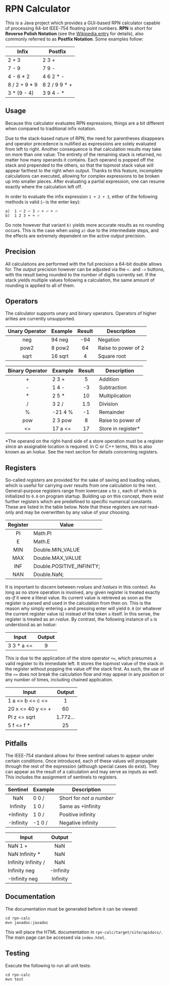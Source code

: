 # RPN Calculator
This is a Java project which provides a GUI-based RPN calculator
capable of processing 64-bit IEEE-754 floating point numbers.
**RPN** is short for **Reverse Polish Notation** (see the 
[Wikipedia entry](https://en.wikipedia.org/wiki/Reverse_Polish_notation)
for details), also commonly referred to as **Postfix Notation**.
Some examples follow:

Infix | Postfix
----- | -------
2 + 3 | 2 3 +
7 - 9 | 7 9 -
4 - 6 * 2 | 4 6 2 * -
8 / 2 + 9 * 9 | 8 2 / 9 9 * +
3 * (9 - 4) | 3 9 4 - *

## Usage
Because this calculator evaluates RPN expressions, things are
a bit different when compared to traditional infix notation.

Due to the stack-based nature of RPN, the need for parentheses
disappears and operator precedence is nullified as expressions
are solely evaluated from left to right.
Another consequence is that calculation results may take on
more than one value: The entirety of the remaining stack is returned,
no matter how many operands it contains. Each operand is popped off
the stack and prepended to the others, so that the topmost stack value
will appear farthest to the right when output. 
Thanks to this feature, incomplete calculations can executed, 
allowing for complex expressions to be broken up into smaller pieces.
After evaluating a partial expression, one can resume exactly where
the calculation left off.

In order to evaluate the infix expression `1 + 2 + 3`, either of the 
following methods is valid (`⏎` is the enter key): 
```
a)  1 ⏎ 2 ⏎ 3 ⏎ + ⏎ + ⏎
b)  1 2 3 + + ⏎
```
Do note however that variant `b)` yields more accurate results
as no rounding occurs. This is the case when using `a)` due to
the intermediate steps, and the effects are extremely dependent 
on the active output precision.

## Precision
All calculations are performed with the full precision a 64-bit double allows for.
The *output* precision however can be adjusted via the `<-` and `->` buttons,
with the result being rounded to the number of digits currently set.
If the stack yields multiple values following a calculation,
the same amount of rounding is applied to all of them.

## Operators
The calculator supports unary and binary operators.
Operators of higher arities are currently unsupported.

Unary Operator | Example | Result | Description
:-------------:| ------- |:------:| -----------
neg  | 94 neg  | -94 | Negation
pow2 | 8 pow2  |  64 | Raise to power of 2
sqrt | 16 sqrt |   4 | Square root

Binary Operator | Example | Result | Description
:--------------:| ------- |:------:| -----------
\+  | 2 3 +   |  5   | Addition
\-  | 1 4 -   | -3   | Subtraction
\*  | 2 5 *   | 10   | Multiplication
/   | 3 2 /   |  1.5 | Division
%   | -21 4 % | -1   | Remainder
pow | 2 3 pow |  8   | Raise to power of
<=  | 17 a <= | 17   | Store in register\*

\*The operand on the right-hand side of a store operation
must be a register since an assignable location is required.
In C or C++ terms, this is also known as an *lvalue*.
See the next section for details concerning registers.

## Registers
So-called *registers* are provided for the sake of saving and loading values,
which is useful for carrying over results from one calculation to the next.
General-purpose registers range from lowercase `a` to `z`, each of which is
initialized to `0.0` on program startup.
Building up on this concept, there exist further registers which are
predefined to specific numerical constants. These are listed in the table below.
Note that these registers are *not* read-only and may be overwritten by any
value of your choosing.

Register | Value
:-------:| -----
PI  | Math.PI
E   | Math.E
MIN | Double.MIN_VALUE
MAX | Double.MAX_VALUE
INF | Double.POSITIVE_INFINITY;
NAN | Double.NaN;

It is important to discern between *rvalues* and *lvalues* in this context.
As long as no store operation is involved, any given register is treated
exactly *as-if* it were a literal value. Its current value is retrieved
as soon as the register is parsed and used in the calculation from then on.
This is the reason why simply entering `a` and pressing enter will yield `0.0`
(or whatever the current register value is) instead of the token `a` itself.
In this sense, the register is treated as an *rvalue*.
By contrast, the following instance of `a` is understood as an *lvalue*:

Input | Output
----- | :----:
3 3 * a <= | 9

This is due to the application of the store operator `<=`, which presumes
a valid register to its immediate left. It stores the topmost value of
the stack in the register without popping the value off the stack first.
As such, the use of the `<=` does not break the calculation flow and may
appear in any position or any number of times, including chained application.

Input | Output
----- | :----:
1 a <= b <= c <= | 1
20 x <= 40 y <= + | 60
PI z <= sqrt | 1.772...
5 f <= f * | 25 

## Pitfalls
The IEEE-754 standard allows for three sentinel values to appear under
certain conditions. Once introduced, each of these values will propagate
through the rest of the expression (although special cases do exist).
They can appear as the result of a calculation and may serve as inputs as well.
This includes the assignment of sentinels to registers. 

Sentinel | Example | Description 
:-------:| --------| ------------
NaN       | 0 0 /  | Short for *not a number*
Infinity  | 1 0 /  | Same as +Infinity
+Infinity | 1 0 /  | Positive infinity
-Infinity | -1 0 / | Negative infinity 

Input | Output
----- | :----:
NaN 1 + | NaN
NaN Infinity * | NaN
Infinity Infinity / | NaN
Infinity neg  | -Infinity
-Infinity neg | Infinity

## Documentation
The documentation must be generated before it can be viewed:
```shell
cd rpn-calc
mvn javadoc:javadoc
```
This will place the HTML documentation in `rpn-calc/target/site/apidocs/`.
The main page can be accessed via `index.html`.

## Testing
Execute the following to run all unit tests:
```shell
cd rpn-calc
mvn test
```